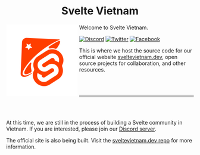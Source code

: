 <div align="center">

# Svelte Vietnam

</div>

<img src="https://raw.githubusercontent.com/sveltevietnam/branding/main/sveltevietnam-logo.png" align="left" width="192" height="192"/>
<img align="left" width="0" height="192" hspace="2" vspace="2" />

Welcome to Svelte Vietnam.

[![Discord][sveltevietnam.discord.badge]][sveltevietnam.discord] [![Twitter][sveltevietnam.twitter.badge]][sveltevietnam.twitter] [![Facebook][sveltevietnam.facebook.badge]][sveltevietnam.facebook]

This is where we host the source code for our official website [sveltevietnam.dev], open source projects for collaboration, and other resources.

<br />
<br />

---
<br />
<br />

At this time, we are still in the process of building a Svelte community in Vietnam. If you are interested, please join our [Discord server](sveltevietnam.discord).

The official site is also being built. Visit the [sveltevietnam.dev repo] for more information.

[sveltevietnam.discord.badge]: https://img.shields.io/discord/1066621936546877450?color=7289da&label=Discord&logo=discord&style=for-the-badge
[sveltevietnam.discord]: https://discord.gg/Rtv2xwhz7d
[sveltevietnam.facebook]: https://www.facebook.com/sveltevietnam
[sveltevietnam.facebook.badge]: https://img.shields.io/static/v1?label=&message=sveltevietnam&color=4267B2&logoColor=white&style=for-the-badge&logo=facebook
[sveltevietnam.twitter]: https://twitter.com/sveltevietnam
[sveltevietnam.twitter.badge]: https://img.shields.io/static/v1?label=&message=sveltevietnam&color=1DA1F2&logoColor=white&style=for-the-badge&logo=twitter
[sveltevietnam.dev]: https://sveltevietnam.dev
[sveltevietnam.dev repo]: https://github.com/sveltevietnam/sveltevietnam.dev